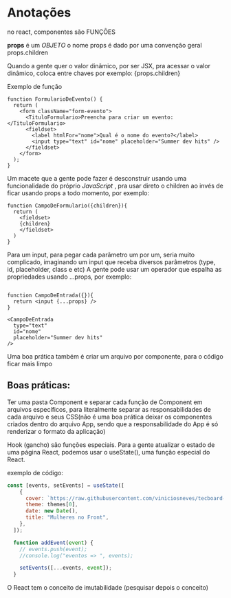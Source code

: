 # Anotações

no react, componentes são FUNÇÕES

__props__ é um _OBJETO_
o nome props é dado por uma convenção geral
props.children

Quando a gente quer o valor dinâmico, por ser JSX, pra acessar o valor dinâmico, coloca entre chaves
por exemplo: {props.children}

Exemplo de função

```
function FormularioDeEvento() {
  return (
    <form className="form-evento">
      <TituloFormulario>Preencha para criar um evento:</TituloFormulario>
      <fieldset>
        <label htmlFor="nome">Qual é o nome do evento?</label>
        <input type="text" id="nome" placeholder="Summer dev hits" />
      </fieldset>
    </form>
  );
}
```

Um macete que a gente pode fazer é desconstruir usando uma funcionalidade do próprio _JavaScript_ , pra usar direto o children ao invés de ficar usando props a todo momento, por exemplo:

```
function CampoDeFormulario({children}){
  return (
    <fieldset>
    {children}
    </fieldset>
  )
}
```

Para um input, para pegar cada parâmetro um por um, seria muito complicado, imaginando um input que receba diversos parâmetros (type, id, placeholder, class e etc)
A gente pode usar um operador que espalha as propriedades usando ...props, por exemplo:

```

function CampoDeEntrada({}){
  return <input {...props} />
}

<CampoDeEntrada 
  type="text" 
  id="nome" 
  placeholder="Summer dev hits" 
/>
```

Uma boa prática também é criar um arquivo por componente, para o código ficar mais limpo

## Boas práticas:

Ter uma pasta Component e separar cada função de Component em arquivos específicos, para literalmente separar as responsabilidades de cada arquivo e seus CSS(não é uma boa prática deixar os componentes criados dentro do arquivo App, sendo que a responsabilidade do App é só renderizar o formato da aplicação)

Hook (gancho) são funções especiais.
Para a gente atualizar o estado de uma página React, podemos usar o useState(), uma função especial do React.

exemplo de código:
```jsx
const [events, setEvents] = useState([
    {
      cover: `https://raw.githubusercontent.com/viniciosneves/tecboard-assets/refs/heads/main/imagem_1.png`,
      theme: themes[0],
      date: new Date(),
      title: "Mulheres no Front",
    },
  ]);

  function addEvent(event) {
    // events.push(event);
    //console.log("eventos => ", events);

    setEvents([...events, event]);
  }
```

O React tem o conceito de imutabilidade (pesquisar depois o conceito)